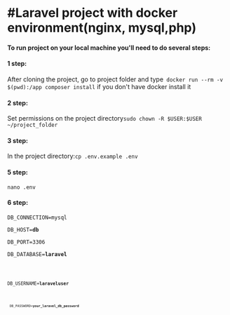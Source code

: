<h1>#Laravel project with docker environment(nginx, mysql,php)</h1>

<h4>To run project on your local machine you'll need to do several steps:</h1>

<h4>1 step:</h4>
<p>After cloning the project, go to project folder and type<code> docker run --rm -v $(pwd):/app composer install</code>
if you don't have docker install it</p>

<h4>2 step:</h4>
<p>Set permissions on the project directory<code>sudo chown -R $USER:$USER ~/project_folder</code></p>
<h4>3 step:</h4>
<p>In the project directory:<code>cp .env.example .env</code></p>

<h4>5 step:</h4>
<p><code>nano .env</code></p>

<h4>6 step:</h4>
   <p><code>DB_CONNECTION=mysql</code></p>
   <p><code>DB_HOST=<strong>db</strong> </code></p>
   <p> <code>DB_PORT=3306</code></p>
   <p><code>DB_DATABASE=<strong>laravel</strong></p>
   <p><code>DB_USERNAME=<strong>laraveluser</strong><code></p>
   <p> <code>DB_PASSWORD=<strong>your_laravel_db_password</strong><code></p>

